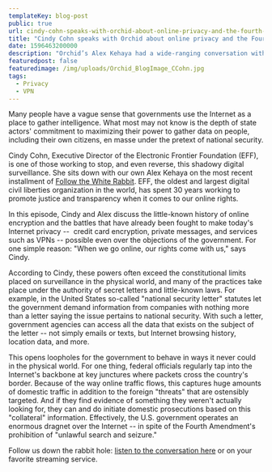 ```yaml
---
templateKey: blog-post
public: true
url: cindy-cohn-speaks-with-orchid-about-online-privacy-and-the-fourth-amendment
title: "Cindy Cohn speaks with Orchid about online privacy and the Fourth Amendment"
date: 1596463200000
description: "Orchid’s Alex Kehaya had a wide-ranging conversation with the online privacy advocate covering little-known laws, past victories for privacy, the future of encryption, and more."
featuredpost: false
featuredimage: /img/uploads/Orchid_BlogImage_CCohn.jpg
tags:
  - Privacy
  - VPN
---
```

Many people have a vague sense that governments use the Internet as a place to gather intelligence. What most may not know is the depth of state actors' commitment to maximizing their power to gather data on people, including their own citizens, en masse under the pretext of national security.

Cindy Cohn, Executive Director of the Electronic Frontier Foundation (EFF), is one of those working to stop, and even reverse, this shadowy digital surveillance. She sits down with our own Alex Kehaya on the most recent installment of [Follow the White Rabbit](https://www.orchid.com/podcast). EFF, the oldest and largest digital civil liberties organization in the world, has spent 30 years working to promote justice and transparency when it comes to our online rights.

In this episode, Cindy and Alex discuss the little-known history of online encryption and the battles that have already been fought to make today's Internet privacy --  credit card encryption, private messages, and services such as VPNs -- possible even over the objections of the government. For one simple reason: "When we go online, our rights come with us," says Cindy.

According to Cindy, these powers often exceed the constitutional limits placed on surveillance in the physical world, and many of the practices take place under the authority of secret letters and little-known laws. For example, in the United States so-called "national security letter" statutes let the government demand information from companies with nothing more than a letter saying the issue pertains to national security. With such a letter, government agencies can access all the data that exists on the subject of the letter -- not simply emails or texts, but Internet browsing history, location data, and more.

This opens loopholes for the government to behave in ways it never could in the physical world. For one thing, federal officials regularly tap into the Internet's backbone at key junctures where packets cross the country's border. Because of the way online traffic flows, this captures huge amounts of domestic traffic in addition to the foreign "threats" that are ostensibly targeted. And if they find evidence of something they weren't actually looking for, they can and do initiate domestic prosecutions based on this "collateral" information. Effectively, the U.S. government operates an enormous dragnet over the Internet -- in spite of the Fourth Amendment's prohibition of "unlawful search and seizure."

Follow us down the rabbit hole: [listen to the conversation here](https://www.orchid.com/podcast) or on your favorite streaming service.